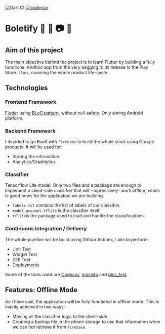 
![Dart CI](https://github.com/erikbg7/Flutter-Project/workflows/CI/badge.svg) [![codecov](https://codecov.io/gh/erikbg7/Flutter-Project/branch/master/graph/badge.svg?token=4CSEISOEW0)](https://codecov.io/gh/erikbg7/Flutter-Project)


# Boletify :evergreen_tree: :mushroom: :camera: :deciduous_tree:

## Aim of this project
The main objective behind the project is to learn Flutter by building a fully functional Android app from the very begging to its release to the Play Store. Thus, covering the whole product life-cycle.

## Technologies

### Frontend Framework
[Flutter](https://flutter.dev/) using [BLoC pattern](https://pub.dev/packages/bloc), without null-safety. Only aiming Android platform.

### Backend Framework
I decided to go BaaS with `Firebase` to build the whole stack using Google products.
It will be used for:
- Storing the information.
- Analytics/Crashlytics

### Classifier
Tensorflow Lite model. Only two files and a package are enough to implement a client-side classifier that will -impressively- work offline, which is good news for the application we are building.
- `labels.txt` contains the list of labels of our classifier.
- `model_unquant.tflite` is the classifier itself.
- `tflite`is the package used to load and handle the classifications.

### Continuous Integration / Delivery
The whole pipeline will be build using Github Actions, I aim to perform:
- Unit Test
- Widget Test
- E2E Test
- Deployments

Some of the tools used are [Codecov](https://about.codecov.io/), [mockito](https://pub.dev/packages/mockito) and [bloc_test](https://pub.dev/packages/bloc_test).


## Features: Offline Mode
As I have said, the application will be fully functional in offline mode. This is mainly achieved in two ways:
- Moving all the classifier logic to the client-side.
- Creating a backup file in the phone storage to use that information when we can not retrieve it from `Firebase`.
